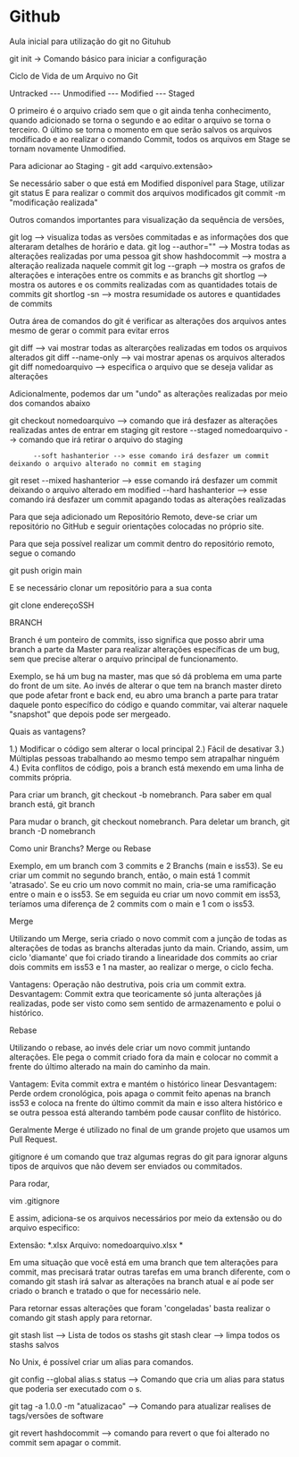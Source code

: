 # Github

Aula inicial para utilização do git no Gituhub

git init -> Comando básico para iniciar a configuração 

Ciclo de Vida de um Arquivo no Git

Untracked --- Unmodified --- Modified --- Staged

O primeiro é o arquivo criado sem que o git ainda tenha conhecimento, quando adicionado se torna o segundo e ao editar o arquivo se torna o terceiro. O último se torna o momento em que serão salvos os arquivos modificado e ao realizar o comando Commit, todos os arquivos em Stage se tornam novamente Unmodified.

Para adicionar ao Staging - git add <arquivo.extensão>

Se necessário saber o que está em Modified disponível para Stage, utilizar git status
E para realizar o commit dos arquivos modificados git commit -m "modificação realizada"

Outros comandos importantes para visualização da sequência de versões,

git log --> visualiza todas as versões commitadas e as informações dos que alteraram detalhes de horário e data.
git log --author="" --> Mostra todas as alterações realizadas por uma pessoa
git show hashdocommit --> mostra a alteração realizada naquele commit
git log --graph --> mostra os grafos de alterações e interações entre os commits e as branchs
git shortlog --> mostra os autores e os commits realizadas com as quantidades totais de commits
git shortlog -sn --> mostra resumidade os autores e quantidades de commits

Outra área de comandos do git é verificar as alterações dos arquivos antes mesmo de gerar o commit para evitar erros

git diff --> vai mostrar todas as alterarções realizadas em todos os arquivos alterados
git diff --name-only --> vai mostrar apenas os arquivos alterados
git diff nomedoarquivo --> especifica o arquivo que se deseja validar as alterações

Adicionalmente, podemos dar um "undo" as alterações realizadas por meio dos comandos abaixo

git checkout nomedoarquivo --> comando que irá desfazer as alterações realizadas antes de entrar em staging
git restore --staged nomedoarquivo --> comando que irá retirar o arquivo do staging

          --soft hashanterior --> esse comando irá desfazer um commit deixando o arquivo alterado no commit em staging  
git reset --mixed hashanterior --> esse comando irá desfazer um commit deixando o arquivo alterado em modified
          --hard hashanterior --> esse comando irá desfazer um commit apagando todas as alterações realizadas

Para que seja adicionado um Repositório Remoto, deve-se criar um repositório no GitHub e seguir orientações colocadas no próprio site.

Para que seja possível realizar um commit dentro do repositório remoto, segue o comando

git push origin main

E se necessário clonar um repositório para a sua conta

git clone endereçoSSH

BRANCH

Branch é um ponteiro de commits, isso significa que posso abrir uma branch a parte da Master para realizar alterações específicas de um bug, sem que precise alterar o arquivo principal de funcionamento.

Exemplo, se há um bug na master, mas que só dá problema em uma parte do front de um site. Ao invés de alterar o que tem na branch master direto que pode afetar front e back end, eu abro uma branch a parte para tratar daquele ponto específico do código e quando commitar, vai alterar naquele "snapshot" que depois pode ser mergeado.

Quais as vantagens?

1.) Modificar o código sem alterar o local principal
2.) Fácil de desativar
3.) Múltiplas pessoas trabalhando ao mesmo tempo sem atrapalhar ninguém
4.) Evita conflitos de código, pois a branch está mexendo em uma linha de commits própria.

Para criar um branch, git checkout -b nomebranch. Para saber em qual branch está, git branch

Para mudar o branch, git checkout nomebranch. Para deletar um branch, git branch -D nomebranch


Como unir Branchs? Merge ou Rebase

Exemplo, em um branch com 3 commits e 2 Branchs (main e iss53). Se eu criar um commit no segundo branch, então, o main está 1 commit 'atrasado'. Se eu crio um novo commit no main, cria-se uma ramificação entre o main e o iss53. Se em seguida eu criar um novo commit em iss53, teríamos uma diferença de 2 commits com o main e 1 com o iss53.

Merge

Utilizando um Merge, seria criado o novo commit com a junção de todas as alterações de todas as branchs alteradas junto da main. Criando, assim, um ciclo 'diamante' que foi criado tirando a linearidade dos commits ao criar dois commits em iss53 e 1 na master, ao realizar o merge, o ciclo fecha.

Vantagens: Operação não destrutiva, pois cria um commit extra.
Desvantagem: Commit extra que teoricamente só junta alterações já realizadas, pode ser visto como sem sentido de armazenamento e polui o histórico.

Rebase

Utilizando o rebase, ao invés dele criar um novo commit juntando alterações. Ele pega o commit criado fora da main e colocar no commit a frente do último alterado na main do caminho da main.

Vantagem: Evita commit extra e mantém o histórico linear
Desvantagem: Perde ordem cronológica, pois apaga o commit feito apenas na branch iss53 e coloca na frente do último commit da main e isso altera histórico e se outra pessoa está alterando também pode causar conflito de histórico.

Geralmente Merge é utilizado no final de um grande projeto que usamos um Pull Request.



gitignore é um comando que traz algumas regras do git para ignorar alguns tipos de arquivos que não devem ser enviados ou commitados.

Para rodar, 

vim .gitignore

E assim, adiciona-se os arquivos necessários por meio da extensão ou do arquivo especifico:

Extensão: *.xlsx
Arquivo: nomedoarquivo.xlsx
*

Em uma situação que você está em uma branch que tem alterações para commit, mas precisará tratar outras tarefas em uma branch diferente, com o comando git stash irá salvar as alterações na branch atual e aí pode ser criado o branch e tratado o que for necessário nele.

Para retornar essas alterações que foram 'congeladas' basta realizar o comando git stash apply para retornar.

git stash list --> Lista de todos os stashs
git stash clear --> limpa todos os stashs salvos


No Unix, é possível criar um alias para comandos.

git config --global alias.s status --> Comando que cria um alias para status que poderia ser executado com o s.


git tag -a 1.0.0 -m "atualizacao" --> Comando para atualizar realises de tags/versões de software

git revert hashdocommit --> comando para revert o que foi alterado no commit sem apagar o commit.
